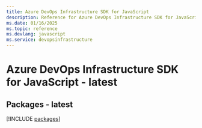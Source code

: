 ```yaml
---
title: Azure DevOps Infrastructure SDK for JavaScript
description: Reference for Azure DevOps Infrastructure SDK for JavaScript
ms.date: 01/16/2025
ms.topic: reference
ms.devlang: javascript
ms.service: devopsinfrastructure
---
```

# Azure DevOps Infrastructure SDK for JavaScript - latest
## Packages - latest
[!INCLUDE [packages](devops-infrastructure-index.md)]
